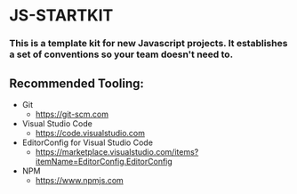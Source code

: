 # JS-STARTKIT
### This is a template kit for new Javascript projects. It establishes a set of conventions so your team doesn't need to.

## Recommended Tooling:
* Git
  * https://git-scm.com
* Visual Studio Code
  * https://code.visualstudio.com
* EditorConfig for Visual Studio Code   
  * https://marketplace.visualstudio.com/items?itemName=EditorConfig.EditorConfig
* NPM
  *  https://www.npmjs.com

